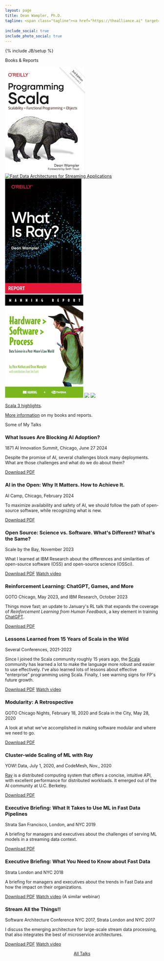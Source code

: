 ```yaml
---
layout: page
title: Dean Wampler, Ph.D.
tagline: <span class="tagline"><a href="https://thealliance.ai" target="ai">The AI Alliance</a> and <a href="https://research.ibm.com/" target="ibm">IBM Research</a>.<br/>Industry expert in AI/ML engineering, streaming data, and Scala.<br/><a href="/books">Author</a> and <a href="/talks">public speaker</a>.<br/><a href="/photography/">Photographer</a>. Lives in Chicago.</span>

include_social: true
include_photo_social: true
---
```

{% include JB/setup %}

<section id="books" class="centered">
  <p class="section-title"><span>Books &amp; Reports</span></p>
  <div class="books-list">
    <a href="books/programmingscala.html" class="image-hover-border"><img src="/assets/images/prog_scala_3ed_comp-quarter_size.jpg" alt="Programming Scala, 3rd Edition" class="book-image-thumbnail"/></a>
    <a href="books/fd-arch-streaming.html" class="image-hover-border"><img src="/assets/images/FastDataArch-StreamingApps-2ndEd-256x337.png" alt="Fast Data Architectures for Streaming Applications" class="book-image-thumbnail"/></a>
    <a href="books/what-is-ray.html" class="image-hover-border"><img src="/assets/images/WhatIsRay.jpg" alt="What Is Ray?" class="book-image-thumbnail"/></a>
    <a href="books/hardware-software-process.html" class="image-hover-border"><img src="/assets/images/HardwareSoftwareProcess-256x337.png" alt="Hardware > Software > Process" class="book-image-thumbnail"/></a>
    <a href="books/fpjava.html" class="image-hover-border"><img src="/assets/images/FPforJavaDevsCover_256x337.png" class="book-image-thumbnail"/></a>
    <a href="books/programminghive.html" class="image-hover-border"><img src="/assets/images/prog_hive_mech_cover_front_252x331.png" class="book-image-thumbnail"/></a>
  </div>
  <p class="talk"><a href="/scala3-highlights.html">Scala 3 highlights</a>.</p>
  <p class="talk"><a href="/books">More information</a> on my books and reports.</p>
</section>

<section id="talks" class="talks centered">
  <p class="section-title"><span>Some of My Talks</span></p>

  <article class="talk">
    <a id="IssuesBlockingAIAdoption" class="anchor"></a>
    <h1>What Issues Are Blocking AI Adoption?</h1>
    <p class="talk-desc">1871 AI Innovation Summit, Chicago, June 27 2024</p>
    <p>Despite the promise of AI, several challenges block many deployments. What are those challenges and what do we do about them?</p>
    <div class="more">
      <a href="/polyglotprogramming/papers/IssuesBlockingAIAdoption.pdf" class="button button-pdf">Download PDF</a>
    </div>
  </article>

  <article class="talk">
    <a id="AI-in-the-Open" class="anchor"></a>
    <h1>AI in the Open: Why It Matters. How to Achieve It.</h1>
    <p class="talk-desc">AI Camp, Chicago, February 2024</p>
    <p>To maximize availability and safety of AI, we should follow the path of open-source software, while recognizing what is new.</p>
    <div class="more">
      <a href="/polyglotprogramming/papers/AI-in-the-Open.pdf" class="button button-pdf">Download PDF</a>
    </div>
  </article>

  <article class="talk">
    <a id="Open-Source-Science-vs-Software" class="anchor"></a>
    <h1>Open Source: Science vs. Software. What's Different? What's the Same?</h1>
    <p class="talk-desc">Scale by the Bay, November 2023</p>
    <p>What I learned at IBM Research about the differences and similarities of open-source software (OSS) and open-source science (OSSci).</p>
    <div class="more">
      <a href="/polyglotprogramming/papers/Open-Source-Science-vs-Software.pdf" class="button button-pdf">Download PDF</a>
      <a href="https://www.youtube.com/watch?v=UFvObAiVaNI&list=PLNESult6cnOlHK5bRvdT8f2UnoyZ9TfKW&index=16" class="button button-video">Watch video</a>
    </div>
  </article>

  <article class="talk">
    <a id="ReinforcementLearningChatGPT" class="anchor"></a>
    <h1>Reinforcement Learning: ChatGPT, Games, and More</h1>
    <p class="talk-desc">GOTO Chicago, May 2023, and IBM Research, October 2023</p>
    <p>Things move fast; an update to January's RL talk that expands the coverage of <em>Reinforcement Learning from Human Feedback</em>, a key element in training <a href="https://openai.com/blog/chatgpt" target="_chatgpt">ChatGPT</a>.</p>
    <div class="more">
      <a href="/polyglotprogramming/papers/ReinforcementLearningChatGPT.pdf" class="button button-pdf">Download PDF</a>
    </div>
  </article>

  <article class="talk">
    <a id="15YearsOfScala" class="anchor"></a>
    <h1>Lessons Learned from 15 Years of Scala in the Wild</h1>
    <p class="talk-desc">Several Conferences, 2021-2022</p>
    <p>Since I joined the Scala community roughly 15 years ago, the <a href="https://scala-lang.org" target="scala">Scala</a> community has learned a lot to make the language more robust and easier to use effectively. I've also learned lots of lessons about effective "enterprise" programming using Scala. Finally, I see warning signs for FP's future growth.</p>
    <div class="more">
      <a href="/polyglotprogramming/papers/15YearsOfScala.pdf" class="button button-pdf">Download PDF</a>
      <a href="https://www.youtube.com/watch?v=cpWc7j85inQ" class="button button-video">Watch video</a>
    </div>
  </article>

  <article class="talk">
    <a id="Modularity-a-Retrospective" class="anchor"></a>
    <h1>Modularity: A Retrospective</h1>
    <p class="talk-desc">GOTO Chicago Nights, February 18, 2020 and Scala in the City, May 28, 2020</p>
    <p>A look at what we've accomplished in making software modular and
      where we need to go.</p>
    <div class="more">
      <a href="/polyglotprogramming/papers/Modularity-a-Retrospective.pdf" class="button button-pdf">Download PDF</a>
    </div>
  </article>

  <article class="talk">
    <a id="ClusterWideScalingOfMLWithRay" class="anchor"></a>
    <h1>Cluster-wide Scaling of ML with Ray</h1>
    <p class="talk-desc">YOW! Data, July 1, 2020, and CodeMesh, Nov., 2020</p>
    <p><a href="https://ray.io" target="ray">Ray</a> is a distributed computing system that offers a concise, intuitive API, with excellent performance for distributed workloads. It emerged out of the AI community at U.C. Berkeley.</p>
    <div class="more">
      <a href="/polyglotprogramming/papers/ClusterWideScalingOfMLWithRay.pdf" class="button button-pdf">Download PDF</a>
    </div>
  </article>

  <article class="talk">
    <a id="ExecutiveBriefing-WhatItTakesToUseMLinFastDataPipelines" class="anchor"></a>
    <h1>Executive Briefing: What It Takes to Use ML in Fast Data Pipelines</h1>
    <p class="talk-desc">Strata San Francisco, London, and NYC 2019</p>
    <p>A briefing for managers and executives about the challenges of serving ML models in a streaming data context.</p>
    <div class="more">
      <a href="/polyglotprogramming/papers/ExecutiveBriefing-WhatItTakesToUseMLinFastDataPipelines.pdf" class="button button-pdf">Download PDF</a>
    </div>
  </article>

  <article class="talk">
    <a id="ExecutiveBriefing-WhatYouNeedToKnowAboutFastData" class="anchor"></a>
    <h1>Executive Briefing: What You Need to Know about Fast Data</h1>
    <p class="talk-desc">Strata London and NYC 2018</p>
    <p>A briefing for managers and executives about the trends in Fast Data and how the impact on their organizations.</p>
    <div class="more">
      <a href="/polyglotprogramming/papers/ExecutiveBriefing-WhatYouNeedToKnowAboutFastData.pdf" class="button button-pdf">Download PDF</a>
      <a href="https://info.lightbend.com/webinar-fast-data-executive-briefing-recording.html" class="button button-video">Watch video</a> (A similar webinar)
    </div>
  </article>

  <article class="talk">
    <a id="StreamAllTheThings" class="anchor"></a>
    <h1>Stream All the Things!!</h1>
    <p class="talk-desc">Software Architecture Conference NYC 2017, Strata London and NYC 2017</p>
    <p>I discuss the emerging architecture for large-scale stream data processing, that also integrates the best of microservice architectures.</p>
    <div class="more">
      <a href="/polyglotprogramming/papers/StreamAllTheThings.pdf" class="button button-pdf">Download PDF</a>
      <a href="https://www.youtube.com/watch?v=xZZB2JFyurY" class="button button-video">Watch video</a>
    </div>
  </article>

  <p>
    <center><a href="/polyglotprogramming/papers">All Talks</a></center>
  </p>

</section>
